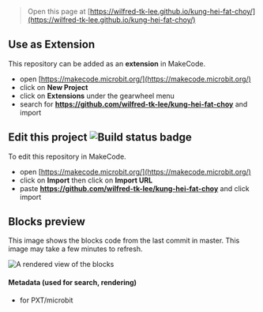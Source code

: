 
> Open this page at [https://wilfred-tk-lee.github.io/kung-hei-fat-choy/](https://wilfred-tk-lee.github.io/kung-hei-fat-choy/)

## Use as Extension

This repository can be added as an **extension** in MakeCode.

* open [https://makecode.microbit.org/](https://makecode.microbit.org/)
* click on **New Project**
* click on **Extensions** under the gearwheel menu
* search for **https://github.com/wilfred-tk-lee/kung-hei-fat-choy** and import

## Edit this project ![Build status badge](https://github.com/wilfred-tk-lee/kung-hei-fat-choy/workflows/MakeCode/badge.svg)

To edit this repository in MakeCode.

* open [https://makecode.microbit.org/](https://makecode.microbit.org/)
* click on **Import** then click on **Import URL**
* paste **https://github.com/wilfred-tk-lee/kung-hei-fat-choy** and click import

## Blocks preview

This image shows the blocks code from the last commit in master.
This image may take a few minutes to refresh.

![A rendered view of the blocks](https://github.com/wilfred-tk-lee/kung-hei-fat-choy/raw/master/.github/makecode/blocks.png)

#### Metadata (used for search, rendering)

* for PXT/microbit
<script src="https://makecode.com/gh-pages-embed.js"></script><script>makeCodeRender("{{ site.makecode.home_url }}", "{{ site.github.owner_name }}/{{ site.github.repository_name }}");</script>

